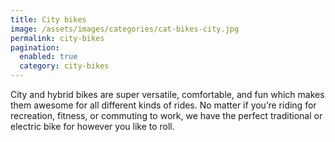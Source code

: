 ```yaml
---
title: City bikes
image: /assets/images/categories/cat-bikes-city.jpg
permalink: city-bikes
pagination: 
  enabled: true
  category: city-bikes
---
```


City and hybrid bikes are super versatile, comfortable, and fun which makes them awesome for all different kinds of rides. No matter if you’re riding for recreation, fitness, or commuting to work, we have the perfect traditional or electric bike for however you like to roll.